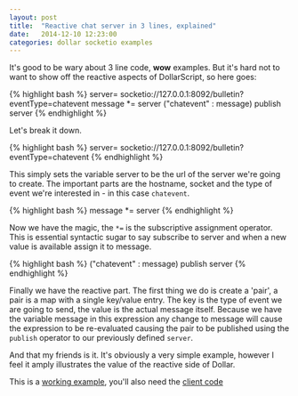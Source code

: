 ```yaml
---
layout: post
title:  "Reactive chat server in 3 lines, explained"
date:   2014-12-10 12:23:00
categories: dollar socketio examples
---
```


It's good to be wary about 3 line code, **wow** examples. But it's hard not to want to show off the reactive aspects of DollarScript, so here goes:

{% highlight bash %}
server= socketio://127.0.0.1:8092/bulletin?eventType=chatevent
message *= server
("chatevent" : message) publish server
{% endhighlight %}

Let's break it down.

{% highlight bash %}
server= socketio://127.0.0.1:8092/bulletin?eventType=chatevent
{% endhighlight %}

This simply sets the variable server to be the url of the server we're going to create. The important parts are the hostname, socket and the type of event we're interested in - in this case `chatevent`.

{% highlight bash %}
message *= server
{% endhighlight %}

Now we have the magic, the `*=` is the subscriptive assignment operator. This is essential syntactic sugar to say subscribe to server and when a new value is available assign it to message.

{% highlight bash %}
("chatevent" : message) publish server
{% endhighlight %}

Finally we have the reactive part. The first thing we do is create a 'pair', a pair is a map with a single key/value entry. The key is the type of event we are going to send, the value is the actual message itself. Because we have the variable message in this expression any change to message will cause the expression to be re-evaluated causing the pair to be published using the `publish` operator to our previously defined `server`.

And that my friends is it. It's obviously a very simple example, however I feel it amply illustrates the value of the reactive side of Dollar.

This is a [working example](https://github.com/neilellis/dollar/blob/master/dollar-examples/src/main/resources/bulletin.ds), you'll also need the [client code](https://github.com/neilellis/dollar/blob/master/dollar-examples/src/main/webapp/index.html)
